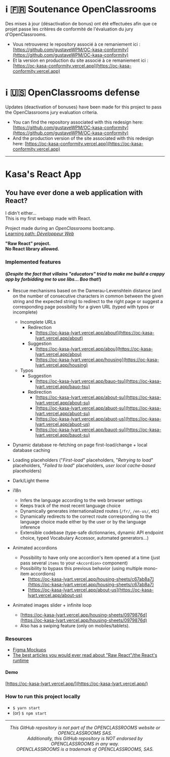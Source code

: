# ℹ️ 🇫🇷 Soutenance OpenClassrooms

Des mises à jour (désactivation de bonus) ont été effectuées afin que ce projet passe les critères de conformité de l'évaluation du jury
d'OpenClassrooms.

- Vous retrouverez le repository associé à ce remaniement ici :
  [https://github.com/gustaveWPM/OC-kasa-conformity](https://github.com/gustaveWPM/OC-kasa-conformity)
- Et la version en production du site associé à ce remaniement ici : [https://oc-kasa-conformity.vercel.app](https://oc-kasa-conformity.vercel.app)

# ℹ️ 🇺🇸 OpenClassrooms defense

Updates (deactivation of bonuses) have been made for this project to pass the OpenClassrooms jury evaluation criteria.

- You can find the repository associated with this redesign here:
  [https://github.com/gustaveWPM/OC-kasa-conformity](https://github.com/gustaveWPM/OC-kasa-conformity)
- And the production version of the site associated with this redesign here:
  [https://oc-kasa-conformity.vercel.app](https://oc-kasa-conformity.vercel.app)

---

# Kasa's React App

## You have ever done a web application with React?

I didn't either...  
This is my first webapp made with React.

Project made during an _OpenClassrooms_ bootcamp.  
[Learning path: _Développeur Web_](https://openclassrooms.com/fr/paths/717-developpeur-web)

**"Raw React" project.**  
**No React library allowed.**

### Implemented features

#### (_Despite the fact that villains "educators" tried to make me build a crappy app by forbidding me to use libs... Boo that!_)

- Rescue mechanisms based on the Damerau-Levenshtein distance (and on the number of consecutive characters in common between the given string and the
  expected string) to redirect to the right page or suggest a corresponding page possibility for a given URL (typed with typos or incomplete)

  - Incomplete URLs
    - Redirection
      - [https://oc-kasa-lyart.vercel.app/about](https://oc-kasa-lyart.vercel.app/about)
    - Suggestion
      - [https://oc-kasa-lyart.vercel.app/abou](https://oc-kasa-lyart.vercel.app/abou)
      - [https://oc-kasa-lyart.vercel.app/housing](https://oc-kasa-lyart.vercel.app/housing)
  - Typos
    - Suggestion
      - [https://oc-kasa-lyart.vercel.app/bauo-tsu](https://oc-kasa-lyart.vercel.app/bauo-tsu)
    - Redirection
      - [https://oc-kasa-lyart.vercel.app/about-su](https://oc-kasa-lyart.vercel.app/about-su)
      - [https://oc-kasa-lyart.vercel.app/abuot-su](https://oc-kasa-lyart.vercel.app/abuot-su)
      - [https://oc-kasa-lyart.vercel.app/abuot-us](https://oc-kasa-lyart.vercel.app/abuot-us)
      - [https://oc-kasa-lyart.vercel.app/bauot-su](https://oc-kasa-lyart.vercel.app/bauot-su)

- Dynamic database re-fetching on page first-load/change + local database caching

- Loading placeholders ("_First-load_" placeholders, "_Retrying to load_" placeholders, "_Failed to load_" placeholders, _user local cache-based_
  placeholders)

- Dark/Light theme

- i18n

  - Infers the language according to the web browser settings
  - Keeps track of the most recent language choice
  - Dynamically generates internationalized routes (`/fr/`, `/en-us/`, etc)
  - Dynamically redirects to the correct route corresponding to the language choice made either by the user or by the language inference
  - Extensible codebase (type-safe dictionnaries, dynamic API endpoint choice, typed Vocabulary Accessor, automated generators...)

- Animated accordions

  - Possibility to have only one accordion's item opened at a time (just pass several `items` to your `<Accordion>` component)
  - Possibility to bypass this previous behavior (using multiple mono-item accordions)
    - [https://oc-kasa-lyart.vercel.app/housing-sheets/c67ab8a7](https://oc-kasa-lyart.vercel.app/housing-sheets/c67ab8a7)
    - [https://oc-kasa-lyart.vercel.app/about-us](https://oc-kasa-lyart.vercel.app/about-us)

- Animated images slider + infinite loop
  - [https://oc-kasa-lyart.vercel.app/housing-sheets/0979876d](https://oc-kasa-lyart.vercel.app/housing-sheets/0979876d)
  - Also has a swiping feature (only on mobiles/tablets).

### Resources

- [Figma Mockups](https://www.figma.com/file/bAnXDNqRKCRRP8mY2gcb5p/UI-Design-Kasa-FR?node-id=3%3A0)
- [The best articles you would ever read about "Raw React"/the React's runtime](https://www.developerway.com)

#### Demo

[https://oc-kasa-lyart.vercel.app/](https://oc-kasa-lyart.vercel.app/)

### How to run this project locally

- `$ yarn start`
- (or) `$ npm start`

---

<p align="center"><em>This GitHub repository is not part of the OPENCLASSROOMS website or OPENCLASSROOMS SAS.<br>Additionally, this GitHub repository is NOT endorsed by OPENCLASSROOMS in any way.<br>OPENCLASSROOMS is a trademark of OPENCLASSROOMS, SAS.</em></p>
